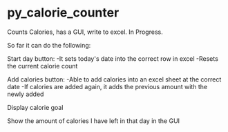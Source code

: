 # py_calorie_counter
Counts Calories, has a GUI, write to excel. In Progress.

So far it can do the following:


Start day button: 
    -It sets today's date into the correct row in excel
    -Resets the current calorie count
    
Add calories button: 
    -Able to add calories into an excel sheet at the correct date
    -If calories are added again, it adds the previous amount with the newly added 

Display calorie goal 

Show the amount of calories I have left in that day in the GUI 


